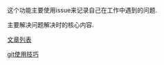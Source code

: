 这个功能主要使用issue来记录自己在工作中遇到的问题.

主要解决问题解决时的核心内容.


[文章列表](https://github.com/lijunjieone/Blog/issues)

[git使用技巧](https://github.com/lijunjieone/Blog/blob/master/Git%E4%BD%BF%E7%94%A8%E6%8A%80%E5%B7%A7)
